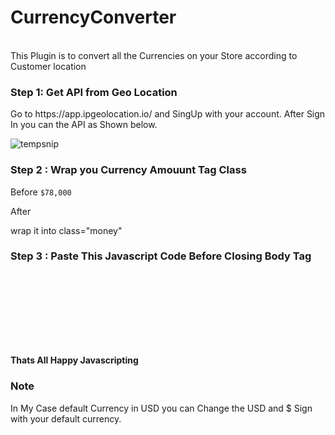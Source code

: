 # CurrencyConverter

<br>This Plugin is to convert all the Currencies on your Store according to  Customer location </br>


<h3>Step 1: Get API from Geo Location</h3>
 Go to https://app.ipgeolocation.io/ and SingUp with your account.
 After Sign In you can the API as Shown below.
 
![tempsnip](https://user-images.githubusercontent.com/121421319/210345543-fc5a4ff8-2cfa-424c-9638-36e3b59c8e7a.png)

 <h3>Step 2 : Wrap you Currency Amouunt Tag Class</h3>
 
 Before
 <code>$78,000</code>
 
 After 
 
wrap it into class="money"

 
 <h3>Step 3 : Paste This Javascript Code Before Closing Body Tag</h3>
 
 <code>
 <script src="https://cdn.jsdelivr.net/npm/ip-geolocation-api-jquery-sdk@1.1.0/ipgeolocation.min.js"></script>
<script src="https://cdn.shopify.com/s/javascripts/currencies.js"></script>
<script src="https://cdnjs.cloudflare.com/ajax/libs/jquery/3.1.0/jquery.min.js"></script>

<script>
  function setCookie(key, value, expiry) {
    var expires = new Date();
    expires.setTime(expires.getTime() + (expiry * 24 * 60 * 60 * 1000));
    document.cookie = key + '=' + value + ';expires=' + expires.toUTCString() + ';path=/';
  }

  function setLocalCurrency(response) {

    if (response) {
      setCookie('cart_currency', response.currency.code, '1');
      console.log(response.ip);
        
        $('.money').each(function(index, el) {
        var Val = (parseInt(Currency.convert( parseInt(this.innerHTML.replace('$','')) ,'USD',response.currency.code))).toLocaleString();
        $(el).html(response.currency.symbol+''+Val);
        });

    }
  }

  _ipgeolocation.makeAsyncCallsToAPI(false);
  _ipgeolocation.enableSessionStorage(true);
  _ipgeolocation.setFields("currency");
  _ipgeolocation.getGeolocation(setLocalCurrency, "YOUR_API_HERE");
</script>
 </code>
 
 <h4> Thats All Happy Javascripting</h4>
 
 
 <h3>Note</h3>
 <p>
 In My Case default Currency in USD you can Change the USD and $ Sign with your default currency.
 </p>
 
